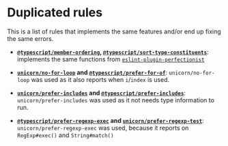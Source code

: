 # Duplicated rules

This is a list of rules that implements the same features and/or end
up fixing the same errors.

- **[`@typescript/member-ordering`][ts/member-ordering], [`@typescript/sort-type-constituents`][ts/sort-type-constituents]**: 
  implements the same functions from [`eslint-plugin-perfectionist`][plugin-perfectionist]

- **[`unicorn/no-for-loop`][un/no-for-loop] and [`@typescript/prefer-for-of`][ts/prefer-for-of]**: 
  `unicorn/no-for-loop` was used as it also reports when `i`/`index` is used.

- **[`unicorn/prefer-includes`][un/prefer-includes] and [`@typescript/prefer-includes`][ts/prefer-includes]**: 
  `unicorn/prefer-includes` was used as it not needs type information to run.

- **[`@typescript/prefer-regexp-exec`][ts/prefer-regexp-exec] and [`unicorn/prefer-regexp-test`][un/prefer-regexp-test]**: 
  `unicorn/prefer-regexp-exec` was used, because it reports on `RegExp#exec()` and `String#match()`


[ts/member-ordering]: <https://typescript-eslint.io/rules/member-ordering>
[ts/prefer-for-of]: <https://typescript-eslint.io/rules/prefer-for-of>
[ts/prefer-includes]: <https://typescript-eslint.io/rules/prefer-includes>
[ts/prefer-regexp-exec]: <https://typescript-eslint.io/rules/prefer-regexp-exec>
[ts/sort-type-constituents]: <https://typescript-eslint.io/rules/sort-type-constituents>

[un/no-for-loop]: <https://github.com/sindresorhus/eslint-plugin-unicorn/blob/6d15a02d48de7ecfc38d0683a8487b2f937d83a0/docs/rules/no-for-loop.md>
[un/prefer-includes]: <https://github.com/sindresorhus/eslint-plugin-unicorn/blob/6d15a02d48de7ecfc38d0683a8487b2f937d83a0/docs/rules/prefer-includes.md>
[un/prefer-regexp-test]: <https://github.com/sindresorhus/eslint-plugin-unicorn/blob/6d15a02d48de7ecfc38d0683a8487b2f937d83a0/docs/rules/prefer-regexp-test.md>

[plugin-perfectionist]: <https://eslint-plugin-perfectionist.azat.io/>
